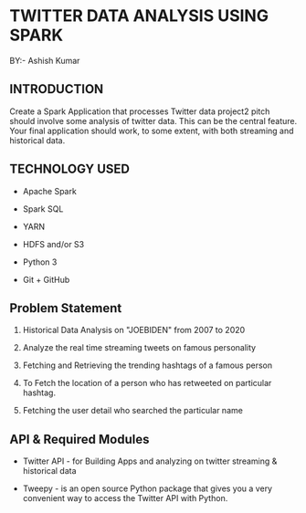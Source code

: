 # TWITTER DATA ANALYSIS USING SPARK
BY:- Ashish Kumar

## INTRODUCTION
Create a Spark Application that processes Twitter data project2 pitch should involve some analysis of twitter data. This can be the central feature. Your final application should work, to some extent, with both streaming and historical data.

## TECHNOLOGY USED
- Apache Spark

- Spark SQL

- YARN

- HDFS and/or S3

- Python 3

- Git + GitHub

## Problem Statement
1. Historical Data Analysis on "JOEBIDEN" from 2007 to 2020

2. Analyze the real time streaming tweets on famous personality

3. Fetching and Retrieving the trending hashtags of a famous person

4. To Fetch the location of a person who has retweeted on particular hashtag.

5. Fetching the user detail who searched the particular name

## API & Required Modules

- Twitter API - for Building Apps and analyzing on twitter streaming & historical data

- Tweepy - is an open source Python package that gives you a very convenient way to access the Twitter API with Python.